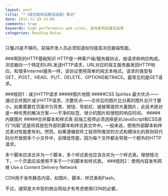 ```yaml
---
layout: post
title: "*《高性能网站建设指南》笔记"
date: 2013-11-29 14:09
comments: true
keywords: high performance web sites, 高性能网站建设指南
categories: Reading-Notes
---
```

只懂JS是不够的，前端开发人员必须知道如何提高浏览器端性能。
<!-- more -->
###用到的HTTP基础知识
HTTP是一种客户端/服务器协议，由请求和响应构成。浏览器向一个特定的URL发送HTTP请求，URL对应的宿主服务器发回HTTP响应。和很多Internet服务一样，该协议使用简单的纯文本格式。请求的类型有GET、POST、HEAD、PUT、DELETE、OPTIONS和TRACE。最常见的是GET请求。

###规则1：减少HTTP请求
#####图片地图
#####CSS Spirites
最大优点——通过合并图片减少HTTP请求。次要优点——合并后的图片比分离的图片总尺寸要小。如果需要在页面中为背景、按钮、导航栏、链接等提供大量图片，此技术绝对是一种优秀的解决方案——干净的标签、很少的图片和很短的响应时间。
#####内联图片
#####合并脚本和样式表
前端工程师必须选择是对JavaScript和CSS进行“内联”还是将其放在外部的脚本和样式表文件中。一般来说，使用外部脚本和样式表对性能更有利。然而，如果遵循软件工程师所推崇的方式和模块化的原则将代码分开放倒多个小文件中，会降低性能，因为每个文件都会导致一个额外的HTTP请求。

多个脚本应该合并为一个脚本，多个样式表也应该合并为一个样式表。理想情况下，一个页面应该使用不多于一个的脚本和样式表。
###规则2：使用内容发布网络
Use a Content Delivery Network

CDN用于发布静态内容，如图片、脚本、样式表和Flash。

不过，通常是大中型的商业网站才有考虑使用CDN的必要。